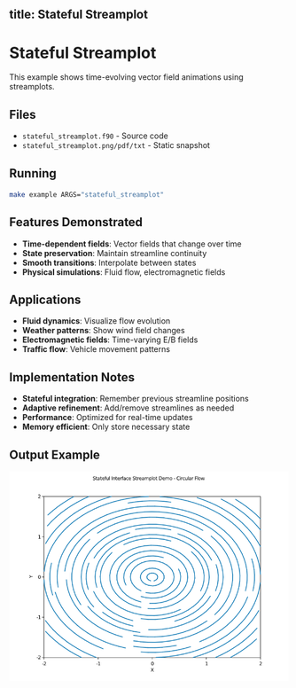 title: Stateful Streamplot
---

# Stateful Streamplot

This example shows time-evolving vector field animations using streamplots.

## Files

- `stateful_streamplot.f90` - Source code
- `stateful_streamplot.png/pdf/txt` - Static snapshot

## Running

```bash
make example ARGS="stateful_streamplot"
```

## Features Demonstrated

- **Time-dependent fields**: Vector fields that change over time
- **State preservation**: Maintain streamline continuity
- **Smooth transitions**: Interpolate between states
- **Physical simulations**: Fluid flow, electromagnetic fields

## Applications

- **Fluid dynamics**: Visualize flow evolution
- **Weather patterns**: Show wind field changes
- **Electromagnetic fields**: Time-varying E/B fields
- **Traffic flow**: Vehicle movement patterns

## Implementation Notes

- **Stateful integration**: Remember previous streamline positions
- **Adaptive refinement**: Add/remove streamlines as needed
- **Performance**: Optimized for real-time updates
- **Memory efficient**: Only store necessary state

## Output Example

![Stateful Streamplot](../media/examples/stateful_streamplot.png)
